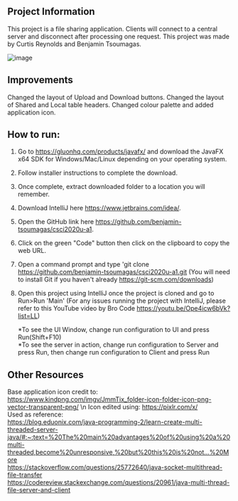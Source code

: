 **Project Information**
-
This project is a file sharing application.
Clients will connect to a central server and disconnect after processing one request.
This project was made by Curtis Reynolds and Benjamin Tsoumagas.

![image](https://user-images.githubusercontent.com/55511458/113039443-ab80c700-9165-11eb-9b32-ef145a74070f.png)


**Improvements**
-
Changed the layout of Upload and Download buttons.
Changed the layout of Shared and Local table headers.
Changed colour palette and added application icon.

**How to run:**
-
1. Go to https://gluonhq.com/products/javafx/ and download the JavaFX x64 SDK for Windows/Mac/Linux depending on your operating system.
2. Follow installer instructions to complete the download.
3. Once complete, extract downloaded folder to a location you will remember.
4. Download IntelliJ here https://www.jetbrains.com/idea/.
5. Open the GitHub link here https://github.com/benjamin-tsoumagas/csci2020u-a1.
6. Click on the green "Code" button then click on the clipboard to copy the web URL.
7. Open a command prompt and type 'git clone https://github.com/benjamin-tsoumagas/csci2020u-a1.git (You will need to install Git if you haven't already https://git-scm.com/downloads)
8. Open this project using IntelliJ once the project is cloned and go to Run>Run 'Main'
   (For any issues running the project with IntelliJ, please refer to this YouTube video by Bro Code https://youtu.be/Ope4icw6bVk?list=LL)
   
   *To see the UI Window, change run configuration to UI and press Run(Shift+F10)  
   *To see the server in action, change run configuration to Server and press Run, then change run configuration to Client and press Run

**Other Resources**
-
Base application icon credit to: https://www.kindpng.com/imgv/JmmTix_folder-icon-folder-icon-png-vector-transparent-png/ \n
Icon edited using: https://pixlr.com/x/  
Used as reference:  
https://blog.eduonix.com/java-programming-2/learn-create-multi-threaded-server-java/#:~:text=%20The%20main%20advantages%20of%20using%20a%20multi-threaded,become%20unresponsive,%20but%20this%20is%20not...%20More  
https://stackoverflow.com/questions/25772640/java-socket-multithread-file-transfer  
https://codereview.stackexchange.com/questions/20961/java-multi-thread-file-server-and-client
